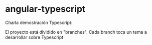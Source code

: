 # angular-typescript
Charla demostración Typescript:
 
El proyecto está dividido en "branches".
 Cada branch toca un tema a desarrollar sobre Typescript
